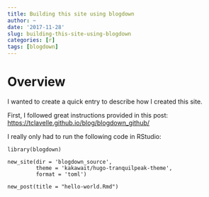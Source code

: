 ```yaml
---
title: Building this site using blogdown
author: ~
date: '2017-11-28'
slug: building-this-site-using-blogdown
categories: [r]
tags: [blogdown]
---
```


# Overview
I wanted to create a quick entry to describe how I created this site. 

First, I followed great instructions provided in this post: <https://tclavelle.github.io/blog/blogdown_github/>

I really only had to run the following code in RStudio:

```{r blogdown_setup}
library(blogdown)

new_site(dir = 'blogdown_source', 
         theme = 'kakawait/hugo-tranquilpeak-theme',
         format = 'toml')

new_post(title = "hello-world.Rmd")
```
